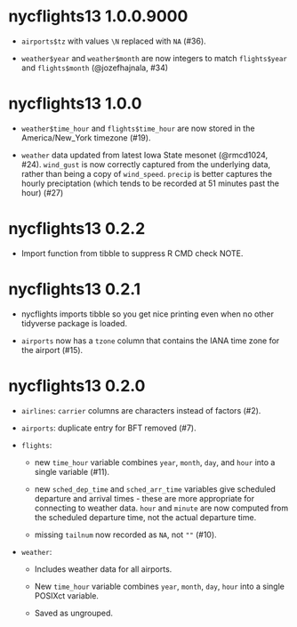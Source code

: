 # nycflights13 1.0.0.9000

* `airports$tz` with values `\N` replaced with `NA` (#36).

* `weather$year` and `weather$month` are now integers to match `flights$year`
  and `flights$month` (@jozefhajnala, #34)

# nycflights13 1.0.0

* `weather$time_hour` and `flights$time_hour` are now stored in the 
  America/New_York timezone (#19).

* `weather` data updated from latest Iowa State mesonet (@rmcd1024, #24).
  `wind_gust` is now correctly captured from the underlying data, rather than 
  being a copy of `wind_speed`. `precip` is better captures the hourly 
  preciptation (which tends to be recorded at 51 minutes past the hour) (#27) 

# nycflights13 0.2.2

* Import function from tibble to suppress R CMD check NOTE.

# nycflights13 0.2.1

* nycflights imports tibble so you get nice printing even when no other
  tidyverse package is loaded.

* `airports` now has a `tzone` column that contains the IANA time zone
  for the airport (#15).

# nycflights13 0.2.0

* `airlines`: `carrier` columns are characters instead of factors (#2).

* `airports`: duplicate entry for BFT removed (#7).

* `flights`:
    
    * new `time_hour` variable combines `year`, `month`, `day`, and 
      `hour` into a single variable (#11).

    * new `sched_dep_time` and `sched_arr_time` variables give scheduled 
      departure and  arrival times - these are more appropriate for connecting 
      to weather data. `hour` and `minute` are now computed from the scheduled 
      departure time, not the actual departure time.

    * missing `tailnum` now recorded as `NA`, not `""` (#10).

* `weather`:
  
  * Includes weather data for all airports.

  * New `time_hour` variable combines `year`, `month`, `day`, `hour` into 
    a single POSIXct variable.

  * Saved as ungrouped.

